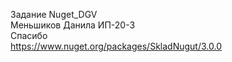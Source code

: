 Задание Nuget_DGV
<br> Меньшиков Данила ИП-20-3
<br> Спасибо
<br>https://www.nuget.org/packages/SkladNugut/3.0.0

